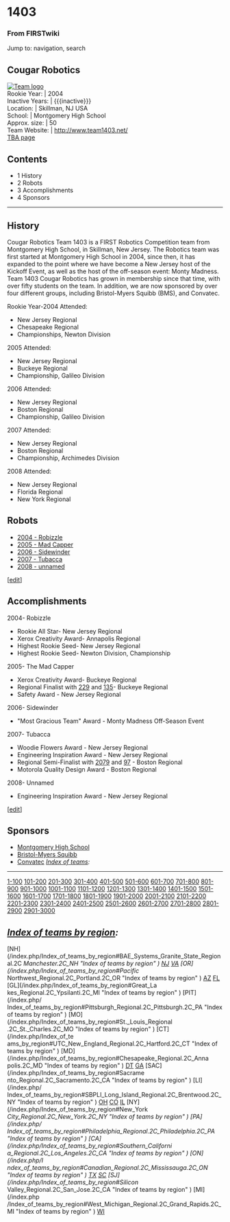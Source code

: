 # 1403

### From FIRSTwiki

Jump to: navigation, search

Cougar Robotics  
---  
[![Team logo](/media/7/75/1403_logo.jpg)](/index.php/Image:1403_logo.jpg "Team
logo" )  
Rookie Year: | 2004  
Inactive Years: | {{{inactive}}}  
Location: | Skillman, NJ USA  
School: | Montgomery High School  
Approx. size: | 50  
Team Website: | <http://www.team1403.net/>  
[TBA page](http://www.thebluealliance.net/tbatv/team.php?team=1403
"http://www.thebluealliance.net/tbatv/team.php?team=1403" )  
  
  

## Contents

  * 1 History
  * 2 Robots
  * 3 Accomplishments
  * 4 Sponsors  
---  
  

## History

Cougar Robotics Team 1403 is a FIRST Robotics Competition team from Montgomery
High School, in Skillman, New Jersey. The Robotics team was first started at
Montgomery High School in 2004, since then, it has expanded to the point where
we have become a New Jersey host of the Kickoff Event, as well as the host of
the off-season event: Monty Madness. Team 1403 Cougar Robotics has grown in
membership since that time, with over fifty students on the team. In addition,
we are now sponsored by over four different groups, including Bristol-Myers
Squibb (BMS), and Convatec.

  
Rookie Year-2004 Attended:

  * New Jersey Regional 
  * Chesapeake Regional 
  * Championships, Newton Division 

2005 Attended:

  * New Jersey Regional 
  * Buckeye Regional 
  * Championship, Galileo Division 

2006 Attended:

  * New Jersey Regional 
  * Boston Regional 
  * Championship, Galileo Division 

2007 Attended:

  * New Jersey Regional 
  * Boston Regional 
  * Championship, Archimedes Division 

2008 Attended:

  * New Jersey Regional 
  * Florida Regional 
  * New York Regional 


## Robots

  * [2004 - Robizzle](/index.php?title=%281403%29&action=edit "\(1403\)" )
  * [2005 - Mad Capper](/index.php?title=%281403%29&action=edit "\(1403\)" )
  * [2006 - Sidewinder](/index.php?title=%281403%29&action=edit "\(1403\)" )
  * [2007 - Tubacca](/index.php?title=%281403%29&action=edit "\(1403\)" )
  * [2008 - unnamed](/index.php?title=%281403%29&action=edit "\(1403\)" )

[[edit](/index.php?title=1403&action=edit&section=3 "Edit section:
Accomplishments" )]

## Accomplishments

2004- Robizzle

  * Rookie All Star- New Jersey Regional 
  * Xerox Creativity Award- Annapolis Regional 
  * Highest Rookie Seed- New Jersey Regional 
  * Highest Rookie Seed- Newton Division, Championship 

2005- The Mad Capper

  * Xerox Creativity Award- Buckeye Regional 
  * Regional Finalist with [229](/index.php/229 "229" ) and [135](/index.php/135 "135" )\- Buckeye Regional 
  * Safety Award - New Jersey Regional 

2006- Sidewinder

  * "Most Gracious Team" Award - Monty Madness Off-Season Event 

2007- Tubacca

  * Woodie Flowers Award - New Jersey Regional 
  * Engineering Inspiration Award - New Jersey Regional 
  * Regional Semi-Finalist with [2079](/index.php/2079 "2079" ) and [97](/index.php/97 "97" ) \- Boston Regional 
  * Motorola Quality Design Award - Boston Regional 

2008- Unnamed

  * Engineering Inspiration Award - New Jersey Regional 

[[edit](/index.php?title=1403&action=edit&section=4 "Edit section: Sponsors"
)]

## Sponsors

  * [Montgomery High School](http://montgomerytsd.schoolwires.com/ "http://montgomerytsd.schoolwires.com/" )
  * [Bristol-Myers Squibb](http://www.bms.com/ "http://www.bms.com/" )
  * [Convatec](http://www.convatec.com/ "http://www.convatec.com/" )
_[Index of teams](/index.php/Index_of_teams "Index of teams" ):_  
---  
  
[1-100](/index.php/Index_of_teams#1-100 "Index of teams" )
[101-200](/index.php/Index_of_teams#101-200 "Index of teams" )
[201-300](/index.php/Index_of_teams#201-300 "Index of teams" )
[301-400](/index.php/Index_of_teams#301-400 "Index of teams" )
[401-500](/index.php/Index_of_teams#401-500 "Index of teams" )
[501-600](/index.php/Index_of_teams#501-600 "Index of teams" )
[601-700](/index.php/Index_of_teams#601-700 "Index of teams" )
[701-800](/index.php/Index_of_teams#701-800 "Index of teams" )
[801-900](/index.php/Index_of_teams#801-900 "Index of teams" )
[901-1000](/index.php/Index_of_teams#901-1000 "Index of teams" )
[1001-1100](/index.php/Index_of_teams#1001-1100 "Index of teams" )
[1101-1200](/index.php/Index_of_teams#1101-1200 "Index of teams" )
[1201-1300](/index.php/Index_of_teams#1201-1300 "Index of teams" )
[1301-1400](/index.php/Index_of_teams#1301-1400 "Index of teams" )
[1401-1500](/index.php/Index_of_teams#1401-1500 "Index of teams" )
[1501-1600](/index.php/Index_of_teams#1501-1600 "Index of teams" )
[1601-1700](/index.php/Index_of_teams#1601-1700 "Index of teams" )
[1701-1800](/index.php/Index_of_teams#1701-1800 "Index of teams" )
[1801-1900](/index.php/Index_of_teams#1801-1900 "Index of teams" )
[1901-2000](/index.php/Index_of_teams#1901-2000 "Index of teams" )
[2001-2100](/index.php/Index_of_teams#2001-2100 "Index of teams" )
[2101-2200](/index.php/Index_of_teams#2101-2200 "Index of teams" )
[2201-2300](/index.php/Index_of_teams#2201-2300 "Index of teams" )
[2301-2400](/index.php/Index_of_teams#2301-2400 "Index of teams" )
[2401-2500](/index.php/Index_of_teams#2401-2500 "Index of teams" )
[2501-2600](/index.php/Index_of_teams#2501-2600 "Index of teams" )
[2601-2700](/index.php/Index_of_teams#2601-2700 "Index of teams" )
[2701-2800](/index.php/Index_of_teams#2701-2800 "Index of teams" )
[2801-2900](/index.php/Index_of_teams#2801-2900 "Index of teams" )
[2901-3000](/index.php/Index_of_teams#2901-3000 "Index of teams" )  
  
_[Index of teams by region](/index.php/Index_of_teams_by_region "Index of
teams by region" ):_  
---  
  
[NH](/index.php/Index_of_teams_by_region#BAE_Systems_Granite_State_Regional.2C
_Manchester.2C_NH "Index of teams by region" )
[NJ](/index.php/Index_of_teams_by_region#New_Jersey_Regional.2C_Trenton.2C_NJ
"Index of teams by region" )
[VA](/index.php/Index_of_teams_by_region#NASA.2FVCU_Regional.2C_Richmond.2C_VA
"Index of teams by region" ) [OR](/index.php/Index_of_teams_by_region#Pacific_
Northwest_Regional.2C_Portland.2C_OR "Index of teams by region" )
[AZ](/index.php/Index_of_teams_by_region#Arizona_Regional.2C_Phoenix.2C_AZ
"Index of teams by region" )
[FL](/index.php/Index_of_teams_by_region#Florida_Regional.2C_Orlando.2C_FL
"Index of teams by region" ) [GL](/index.php/Index_of_teams_by_region#Great_La
kes_Regional.2C_Ypsilanti.2C_MI "Index of teams by region" ) [PIT](/index.php/
Index_of_teams_by_region#Pittsburgh_Regional.2C_Pittsburgh.2C_PA "Index of
teams by region" ) [MO](/index.php/Index_of_teams_by_region#St._Louis_Regional
.2C_St._Charles.2C_MO "Index of teams by region" ) [CT](/index.php/Index_of_te
ams_by_region#UTC_New_England_Regional.2C_Hartford.2C_CT "Index of teams by
region" ) [MD](/index.php/Index_of_teams_by_region#Chesapeake_Regional.2C_Anna
polis.2C_MD "Index of teams by region" )
[DT](/index.php/Index_of_teams_by_region#Detroit_Regional.2C_Detroit.2C_MI
"Index of teams by region" )
[GA](/index.php/Index_of_teams_by_region#Peachtree_Regional.2C_Duluth.2C_GA
"Index of teams by region" ) [SAC](/index.php/Index_of_teams_by_region#Sacrame
nto_Regional.2C_Sacramento.2C_CA "Index of teams by region" ) [LI](/index.php/
Index_of_teams_by_region#SBPLI_Long_Island_Regional.2C_Brentwood.2C_NY "Index
of teams by region" )
[OH](/index.php/Index_of_teams_by_region#Buckeye_Regional.2C_Cleveland.2C_OH
"Index of teams by region" )
[CO](/index.php/Index_of_teams_by_region#Colorado_Regional.2C_Denver.2C_CO
"Index of teams by region" )
[IL](/index.php/Index_of_teams_by_region#Midwest_Regional.2C_Evanston.2C_IL
"Index of teams by region" ) [NY](/index.php/Index_of_teams_by_region#New_York
_City_Regional.2C_New_York.2C_NY "Index of teams by region" ) [PA](/index.php/
Index_of_teams_by_region#Philadelphia_Regional.2C_Philadelphia.2C_PA "Index of
teams by region" ) [CA](/index.php/Index_of_teams_by_region#Southern_Californi
a_Regional.2C_Los_Angeles.2C_CA "Index of teams by region" ) [ON](/index.php/I
ndex_of_teams_by_region#Canadian_Regional.2C_Mississauga.2C_ON "Index of teams
by region" )
[TX](/index.php/Index_of_teams_by_region#Lone_Star_Regional.2C_Houston.2C_TX
"Index of teams by region" )
[SC](/index.php/Index_of_teams_by_region#Palmetto_Regional.2C_Columbia.2C_SC
"Index of teams by region" ) [SJ](/index.php/Index_of_teams_by_region#Silicon_
Valley_Regional.2C_San_Jose.2C_CA "Index of teams by region" ) [MI](/index.php
/Index_of_teams_by_region#West_Michigan_Regional.2C_Grand_Rapids.2C_MI "Index
of teams by region" )
[WI](/index.php/Index_of_teams_by_region#Wisconsin_Regional.2C_Milwaukee.2C_WI
"Index of teams by region" )  
  
